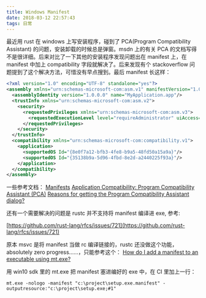 ```yaml
---
title: Windows Manifest
date: 2018-03-12 22:57:43
tags: 日常
---
```


最近用 rust 在 windows 上写安装程序，碰到了 PCA(Program Compatibility Assistant) 的问题，安装卸载的时候总是弹窗。msdn 上的有关 PCA 的文档写得不是很详细。后来对比了一下其他的安装程序发现问题出在 manifest 上，在 manifest 中加上 compatibility 字段就解决了。后来发现有个 stackoverflow 问题提到了这个解决方法，可惜没有早点搜到。最后 manifest 长这样：

``` xml
<?xml version="1.0" encoding="UTF-8" standalone="yes"?>
<assembly xmlns="urn:schemas-microsoft-com:asm.v1" manifestVersion="1.0">
  <assemblyIdentity version="1.0.0.0" name="MyApplication.app"/>
  <trustInfo xmlns="urn:schemas-microsoft-com:asm.v2">
    <security>
      <requestedPrivileges xmlns="urn:schemas-microsoft-com:asm.v3">
        <requestedExecutionLevel level="requireAdministrator" uiAccess="false" />
      </requestedPrivileges>
    </security>
  </trustInfo>
  <compatibility xmlns="urn:schemas-microsoft-com:compatibility.v1">
    <application>
      <supportedOS Id="{8e0f7a12-bfb3-4fe8-b9a5-48fd50a15a9a}"/>
      <supportedOS Id="{35138b9a-5d96-4fbd-8e2d-a2440225f93a}"/>
    </application>
  </compatibility>
</assembly>
```

一些参考文档：
[Manifests](https://msdn.microsoft.com/en-us/library/windows/desktop/aa375365.aspx)
[Application Compatibility: Program Compatibility Assistant (PCA)](https://msdn.microsoft.com/en-us/library/bb756937.aspx)
[Reasons for getting the Program Compatibility Assistant dialog?](https://stackoverflow.com/questions/5098747/reasons-for-getting-the-program-compatibility-assistant-dialog)

还有一个需要解决的问题是 rustc 并不支持将 manifest 编译进 exe, 参考:

[https://github.com/rust-lang/rfcs/issues/721](https://github.com/rust-lang/rfcs/issues/721)

原本 msvc 是将 manifest 当做 rc 编译链接的，rustc 还没做这个功能，absolutely zero progress......，只能参考这个：
[How do I add a manifest to an executable using mt.exe?](https://stackoverflow.com/questions/1423492/how-do-i-add-a-manifest-to-an-executable-using-mt-exe)

用 win10 sdk 里的 mt.exe 把 manifest 塞进编好的 exe 中，在 CI 里加上一行：

``` text
mt.exe -nologo -manifest "c:\project\setup.exe.manifest" -outputresource:"c:\project\setup.exe;#1"
```